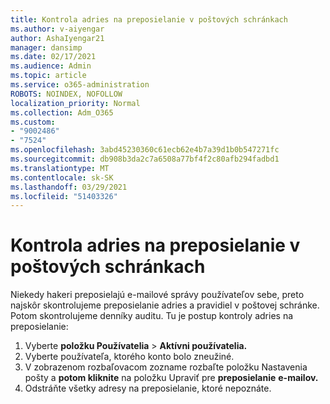 ```yaml
---
title: Kontrola adries na preposielanie v poštových schránkach
ms.author: v-aiyengar
author: AshaIyengar21
manager: dansimp
ms.date: 02/17/2021
ms.audience: Admin
ms.topic: article
ms.service: o365-administration
ROBOTS: NOINDEX, NOFOLLOW
localization_priority: Normal
ms.collection: Adm_O365
ms.custom:
- "9002486"
- "7524"
ms.openlocfilehash: 3abd45230360c61ecb62e4b7a39d1b0b547271fc
ms.sourcegitcommit: db908b3da2c7a6508a77bf4f2c80afb294fadbd1
ms.translationtype: MT
ms.contentlocale: sk-SK
ms.lasthandoff: 03/29/2021
ms.locfileid: "51403326"
---
```

# <a name="check-for-forwarding-addresses-on-mailboxes"></a>Kontrola adries na preposielanie v poštových schránkach

Niekedy hakeri preposielajú e-mailové správy používateľov sebe, preto najskôr skontrolujeme preposielanie adries a pravidiel v poštovej schránke. Potom skontrolujeme denníky auditu. Tu je postup kontroly adries na preposielanie:

1. Vyberte **položku Používatelia**  >  **Aktívni používatelia.**
1. Vyberte používateľa, ktorého konto bolo zneužiné.
1. V zobrazenom rozbaľovacom zozname rozbaľte položku Nastavenia pošty a **potom kliknite** na položku Upraviť pre **preposielanie** **e-mailov.**
1. Odstráňte všetky adresy na preposielanie, ktoré nepoznáte.